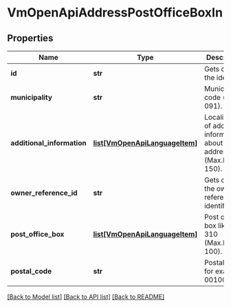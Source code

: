 # VmOpenApiAddressPostOfficeBoxIn

## Properties
Name | Type | Description | Notes
------------ | ------------- | ------------- | -------------
**id** | **str** | Gets or sets the identifier. | [optional] 
**municipality** | **str** | Municipality code (e.g. 091). | [optional] 
**additional_information** | [**list[VmOpenApiLanguageItem]**](VmOpenApiLanguageItem.md) | Localized list of additional information about the address. (Max.Length: 150). | [optional] 
**owner_reference_id** | **str** | Gets or sets the owner reference identifier. | [optional] 
**post_office_box** | [**list[VmOpenApiLanguageItem]**](VmOpenApiLanguageItem.md) | Post office box like PL 310 (Max.Length: 100). | 
**postal_code** | **str** | Postal code, for example 00100. | 

[[Back to Model list]](../README.md#documentation-for-models) [[Back to API list]](../README.md#documentation-for-api-endpoints) [[Back to README]](../README.md)

